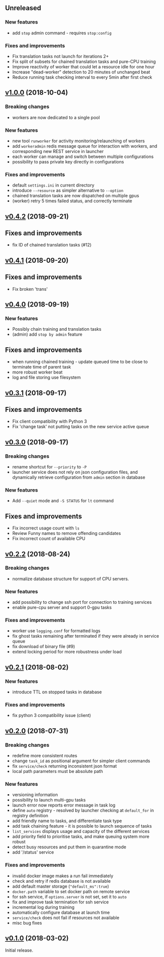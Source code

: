 ## Unreleased

### New features
* add `stop` admin command - requires `stop:config`

### Fixes and improvements
* Fix translation tasks not launch for iterations 2+
* Fix split of subsets for chained translation tasks and pure-CPU training
* Improve reactivity of worker that could let a resource idle for one hour
* Increase "dead-worker" detection to 20 minutes of unchanged beat
* Reduce running task checking interval to every 5min after first check

## [v1.0.0](https://github.com/OpenNMT/nmt-wizard/releases/tag/v1.0.0) (2018-10-04)

### Breaking changes
* workers are now dedicated to a single pool

### New features
* new tool `runworker` for activity monitoring/relaunching of workers
* add `workeradmin` redis message queue for interaction with workers, and corresponding new REST service in launcher
* each worker can manage and switch between multiple configurations
* possibility to pass private key directly in configurations

### Fixes and improvements
* default `settings.ini` in current directory
* introduce `--resource` as simpler alternative to `--option` 
* chained translation tasks are now dispatched on multiple gpus
* (worker) retry 5 times failed status, and correctly terminate

## [v0.4.2](https://github.com/OpenNMT/nmt-wizard/releases/tag/v0.4.2) (2018-09-21)

## Fixes and improvements
* fix ID of chained translation tasks (#12)

## [v0.4.1](https://github.com/OpenNMT/nmt-wizard/releases/tag/v0.4.1) (2018-09-20)

## Fixes and improvements
* Fix broken 'trans'

## [v0.4.0](https://github.com/OpenNMT/nmt-wizard/releases/tag/v0.4.0) (2018-09-19)

### New features
* Possibly chain training and translation tasks
* (admin) add `stop by admin` feature

## Fixes and improvements
* when running chained training - update queued time to be close to terminate time of parent task
* more robust worker beat
* log and file storing use filesystem

## [v0.3.1](https://github.com/OpenNMT/nmt-wizard/releases/tag/v0.3.1) (2018-09-17)

## Fixes and improvements
* Fix client compatibility with Python 3
* Fix 'change task' not putting tasks on the new service active queue

## [v0.3.0](https://github.com/OpenNMT/nmt-wizard/releases/tag/v0.3.0) (2018-09-17)

### Breaking changes
* rename shortcut for `--priority` to `-P`
* launcher service does not rely on json configuration files, and dynamically retrieve configuration from `admin` section in database

### New features
* Add `--quiet` mode and `-S STATUS` for `lt` command

## Fixes and improvements
* Fix incorrect usage count with `ls`
* Review Funny names to remove offending candidates
* Fix incorrect count of available CPU

## [v0.2.2](https://github.com/OpenNMT/nmt-wizard/releases/tag/v0.2.2) (2018-08-24)

### Breaking changes
* normalize database structure for support of CPU servers.

### New features
* add possibility to change ssh port for connection to training services
* enable pure-cpu server and support 0-gpu tasks

### Fixes and improvements
* worker use `logging.conf` for formatted logs
* fix ghost tasks remaining after terminated if they were already in service queue
* fix download of binary file (#9)
* extend locking period for more robustness under load

## [v0.2.1](https://github.com/OpenNMT/nmt-wizard/releases/tag/v0.2.1) (2018-08-02)

### New features
* introduce TTL on stopped tasks in database

### Fixes and improvements

* fix python 3 compatibility issue (client)

## [v0.2.0](https://github.com/OpenNMT/nmt-wizard/releases/tag/v0.2.0) (2018-07-31)

### Breaking changes
* redefine more consistent routes
* change `task_id` as positional argument for simpler client commands
* fix `service/check` returning inconsistent json format 
* local path parameters must be absolute path

### New features

* versioning information
* possibility to launch multi-gpu tasks
* launch error now reports error message in task log
* define `auto` registry - resolved by launcher checking at `default_for` in registry definition
* add friendly name to tasks, and differentiate task type
* add task chaining feature - it is possible to launch sequence of tasks
* `list_services` displays usage and capacity of the different services
* add priority field to prioritise tasks, and make queuing system more robust
* detect busy resources and put them in quarantine mode
* add '/status' service

### Fixes and improvements

* invalid docker image makes a run fail immediately
* check and retry if redis database is not available
* add default master storage (`"default_ms":true`)
* `docker.path` variable to set docker path on remote service
* for ssh service, if `options.server` is not set, set it to `auto`
* fix and improve task termination for ssh service
* incremental log during training
* automatically configure database at launch time
* `service/check` does not fail if resources not available
* misc bug fixes

## [v0.1.0](https://github.com/OpenNMT/nmt-wizard/releases/tag/v0.1.0) (2018-03-02)

Initial release.
